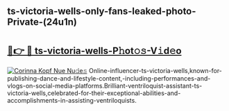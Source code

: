 ## ts-victoria-wells-only-fans​-leaked-photo​-Private-(24u1n)


# <h2><a href="https://mediaupload.pro?title=ts-victoria-wells&ref=git">🔗👉 🔴 ts-victoria-wells-P𝚑ot𝚘𝚜-V𝚒d𝚎o</a></h2>

[![Corinna Kopf Nue Nu𝚍e𝚜](https://i.imgur.com/0qMVB7G.gif)](https://mediaupload.pro?title=ts-victoria-wells&ref=git)
Online-influencer-ts-victoria-wells,known-for-publishing-dance-and-lifestyle-content,-including-performances-and-vlogs-on-social-media-platforms.Brilliant-ventriloquist-assistant-ts-victoria-wells,celebrated-for-their-exceptional-abilities-and-accomplishments-in-assisting-ventriloquists.  